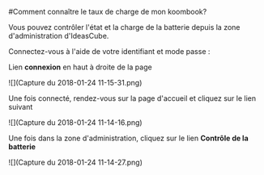 #Comment connaître le taux de charge de mon koombook?

Vous pouvez contrôler l'état et la charge de la batterie depuis la zone d'administration d'IdeasCube. 

Connectez-vous à l'aide de votre identifiant et mode passe : 

Lien **connexion** en haut à droite de la page


![](Capture du 2018-01-24 11-15-31.png)

Une fois connecté, rendez-vous sur la page d'accueil et cliquez sur le lien suivant 


![](Capture du 2018-01-24 11-14-16.png)

Une fois dans la zone d'administration, cliquez sur le lien **Contrôle de la batterie**


![](Capture du 2018-01-24 11-14-27.png)